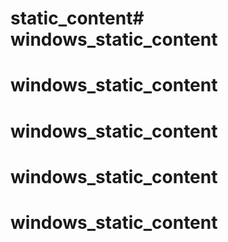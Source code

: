 # static_content# windows_static_content
# windows_static_content
# windows_static_content
# windows_static_content
# windows_static_content
